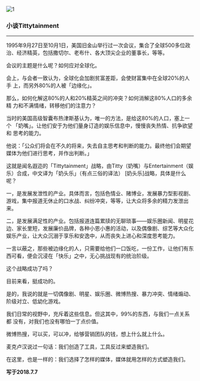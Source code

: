 ![1](https://gitee.com/pyshi3/pyshi3_library/raw/master/2018-zhou-piano/%E5%B0%8F%E8%B0%88.jpg)

### 小谈Tittytainment
---

1995年9月27日至10月1日，美国旧金山举行过一次会议，集合了全球500多位政
治、经济精英，包括撒切尔、老布什、各大顶尖企业的董事长，等等。

会议的主题是什么呢？如何应对全球化。

会上，与会者一致认为，全球化会加剧贫富差距，会使财富集中在全球20%的人手
上，而另外80%的人被「边缘化」。

那么，如何化解这80%的人和20%精英之间的冲突？如何消解这80%人口的多余精
力和不满情绪，转移他们的注意力？

当时的美国高级智囊布热津斯基认为，唯一的方法，是给这80%的人口，塞上一个
「奶嘴」。让他们安于为他们量身订造的娱乐信息中，慢慢丧失热情、抗争欲望和
思考的能力。

他说：「公众们将会在不久的将来，失去自主思考和判断的能力。最终他们会期望
媒体为他们进行思考，并作出判断。」

这就是闻名遐迩的「Tittytainment」战略，由Titty（奶嘴）与Entertainment（娱乐）合成，中文译为「奶头乐」（有点三俗的译法）
[奶头乐]战略，具体是什么呢？

一，是发展发泄性的产业。具体而言，包括色情业、赌博业，发展暴力型影视剧、
游戏，集中报道无休止的口水战、纠纷冲突，等等，让大众将多余的精力发泄出
来。

二，是发展满足性的产业。包括报道连篇累牍的无聊琐事——娱乐圈新闻、明星花
边、家长里短，发展廉价品牌，各种小恩小惠的活动，以及偶像剧、综艺等大众化
娱乐产业，让大众沉溺于享乐和安逸中，从而丧失上进心和深度思考能力。

一言以蔽之，那些被边缘化的人，只需要给他们一口饭吃，一份工作，让他们有东
西可看，便会沉浸在「快乐」之中，无心挑战现有的统治阶级。

这个战略成功了吗？

目前来看，挺成功的。

是的，我说的就是一切偶像剧、明星、娱乐圈、微博热搜、暴力冲突、情绪煽动、
阶级对立、低幼化游戏。

我们日常的视野中，充斥着这些信息。但这其中，99%的东西，与我们一点关系都
没有，对我们也没有哪怕一丁点价值。

微博热搜，可以买，可以冲，给够营销团队的钱，想上什么就上什么。

麦克卢汉说过一句话：我们创造了工具，工具反过来塑造我们。

在这里，也是一样的：我们选择了怎样的媒体，媒体就用怎样的方式塑造我们。

**写于2018.7.7**